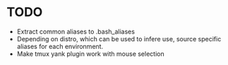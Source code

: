 # TODO

- Extract common aliases to .bash_aliases
- Depending on distro, which can be used to infere use, source specific
  aliases for each environment.
- Make tmux yank plugin work with mouse selection
